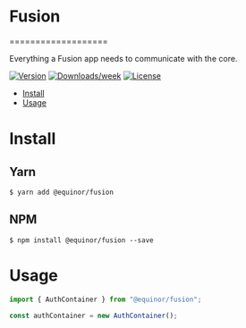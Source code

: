 # Fusion
===================

Everything a Fusion app needs to communicate with the core.

[![Version](https://img.shields.io/npm/v/@equinor/fusion.svg)](https://npmjs.org/package/@equinor/fusion)
[![Downloads/week](https://img.shields.io/npm/dw/@equinor/fusion.svg)](https://npmjs.org/package/@equinor/fusion)
[![License](https://img.shields.io/npm/l/@equinor/fusion.svg)](https://github.com/equinor/fusion/blob/master/package.json)

* [Install](#install)
* [Usage](#usage)

# Install

## Yarn
```sh-session
$ yarn add @equinor/fusion
```

## NPM
```sh-session
$ npm install @equinor/fusion --save
```

# Usage

```javascript
import { AuthContainer } from "@equinor/fusion";

const authContainer = new AuthContainer();
```
